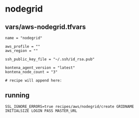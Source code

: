 # nodegrid

## vars/aws-nodegrid.tfvars

```
name = "nodegrid"

aws_profile = ""
aws_region = ""

ssh_public_key_file = "~/.ssh/id_rsa.pub"

kontena_agent_version = "latest"
kontena_node_count = "3"

# recipe will append here:
```

## running
```
SSL_IGNORE_ERRORS=true recipes/aws/nodegrid/create GRIDNAME INITIALSIZE LOGIN PASS MASTER_URL
```
